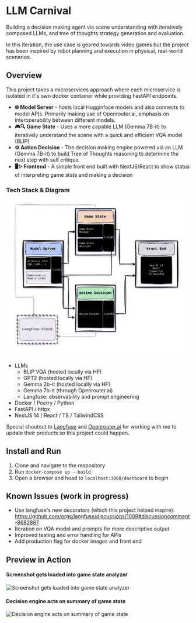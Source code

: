 # LLM Carnival
Building a decision making agent via scene understanding with iteratively composed LLMs, and tree of thoughts strategy generation and evaluation. 

In this iteration, the use case is geared towards video games but the project has been inspired by robot planning and execution in physical, real-world scenarios.



## Overview

This project takes a microservices approach where each microservice is isolated in it's own docker container while providing FastAPI endpoints. 

* **🌐 Model Server** - hosts local Hugginface models and also connects to model APIs. Primarily making use of Openrouter.ai, emphasis on interoperability between different models.
* **🎮🔍 Game State** - Uses a more capable LLM (Gemma 7B-it) to iteratively understand the scene with a quick and efficient VQA model (BLIP)
* **⚙️ Action Decision** - The decision making engine powered via an LLM (Gemma 7B-it) to build Tree of Thoughts reasoning to determine the next step with self critique.
* **🖥️✨ Frontend** - A simple front end built with NextJS/React to show status of interpreting game state and making a decision


### Tech Stack & Diagram
![software diagram](assets/software.png)
* LLMs
    * BLIP VQA (hosted locally via HF)
    * GPT2 (hosted locally via HF)
    * Gemma 2b-it (hosted locally via HF)
    * Gemma 7b-it (through Openrouter.ai)
    * Langfuse: observability and prompt engineering
* Docker / Poetry / Python
* FastAPI / httpx
* NextJS 14 / React / TS / TailwindCSS


Special shoutout to [Langfuse](https://langfuse.com/) and [Openrouter.ai](https://openrouter.ai/) for working with me to update their products so this project could happen.


## Install and Run
1. Clone and navigate to the respository
2. Run `docker-compose up --build`
3. Open a browser and head to `localhost:3000/dashboard` to begin


## Known Issues (work in progress)
* Use langfuse's new decorators (which this project helped inspire): https://github.com/orgs/langfuse/discussions/1009#discussioncomment-8682887
* Iteration on VQA model and prompts for more descriptive output
* Improved testing and error handling for APIs
* Add production flag for docker images and front end


## Preview in Action

#### Screenshot gets loaded into game state analyzer

![Screenshot gets loaded into game state analyzer](assets/game-state-vid.gif "Screenshot gets loaded into game state analyzer")

#### Decision engine acts on summary of game state

![Decision engine acts on summary of game state](assets/decision-vid.gif "Decision engine acts on summary of game state")

